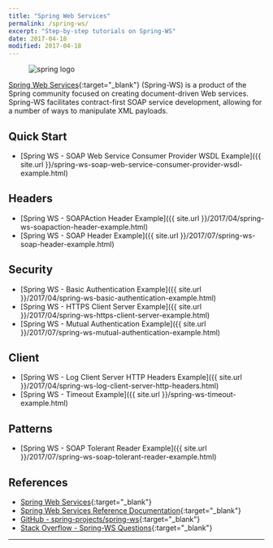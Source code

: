 ```yaml
---
title: "Spring Web Services"
permalink: /spring-ws/
excerpt: "Step-by-step tutorials on Spring-WS"
date: 2017-04-18
modified: 2017-04-18
---
```


<figure>
    <img src="{{ site.url }}/assets/images/logo/spring-logo.png" alt="spring logo" class="logo">
</figure>

[Spring Web Services](http://projects.spring.io/spring-ws/){:target="_blank"} (Spring-WS) is a product of the Spring community focused on creating document-driven Web services. Spring-WS facilitates contract-first SOAP service development, allowing for a number of ways to manipulate XML payloads.

## Quick Start

* [Spring WS - SOAP Web Service Consumer Provider WSDL Example]({{ site.url }}/spring-ws-soap-web-service-consumer-provider-wsdl-example.html)

## Headers

* [Spring WS - SOAPAction Header Example]({{ site.url }}/2017/04/spring-ws-soapaction-header-example.html)
* [Spring WS - SOAP Header Example]({{ site.url }}/2017/07/spring-ws-soap-header-example.html)

## Security

* [Spring WS - Basic Authentication Example]({{ site.url }}/2017/04/spring-ws-basic-authentication-example.html)
* [Spring WS - HTTPS Client Server Example]({{ site.url }}/2017/04/spring-ws-https-client-server-example.html)
* [Spring WS - Mutual Authentication Example]({{ site.url }}/2017/07/spring-ws-mutual-authentication-example.html)

## Client

* [Spring WS - Log Client Server HTTP Headers Example]({{ site.url }}/2017/04/spring-ws-log-client-server-http-headers.html)
* [Spring WS - Timeout Example]({{ site.url }}/spring-ws-timeout-example.html)

## Patterns
* [Spring WS - SOAP Tolerant Reader Example]({{ site.url }}/2017/07/spring-ws-soap-tolerant-reader-example.html)

## References

* [Spring Web Services](http://projects.spring.io/spring-ws/){:target="_blank"}
* [Spring Web Services Reference Documentation](https://docs.spring.io/spring-ws/docs/2.4.2.RELEASE/reference/){:target="_blank"}
* [GitHub - spring-projects/spring-ws](https://github.com/spring-projects/spring-ws){:target="_blank"}
* [Stack Overflow - Spring-WS Questions](http://stackoverflow.com/questions/tagged/spring-ws){:target="_blank"}

---